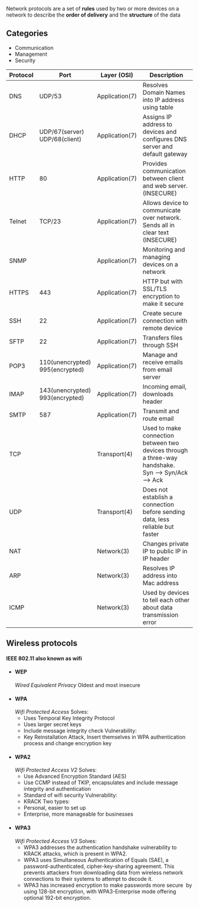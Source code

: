 Network protocols are a set of **rules** used by two or more devices on a network to describe the **order of delivery** and the **structure** of the data
## Categories
- Communication
- Management
- Security

| Protocol | Port | Layer (OSI)  | Description|
|---       |---   |---           |---         |
|DNS       |UDP/53|Application(7)|Resolves Domain Names into IP address using table
|DHCP      |UDP/67(server)<br>UDP/68(client)    |Application(7)|Assigns IP address to devices and configures DNS server and default gateway
|HTTP      |80    |Application(7)|Provides communication between client and web server. (INSECURE)
|Telnet    |TCP/23|Application(7)|Allows device to communicate over network. Sends all in clear text (INSECURE)
|SNMP      |      |Application(7)|Monitoring and managing devices on a network
|HTTPS     |443   |Application(7)|HTTP but with SSL/TLS encryption to make it secure
|SSH       |22    |Application(7)|Create secure connection with remote device
|SFTP      |22    |Application(7)|Transfers files through SSH
|POP3      |110(unencrypted)<br>995(encrypted)    |Application(7)|Manage and receive emails from email server
|IMAP      |143(unencrypted)<br>993(encrypted)    |Application(7)|Incoming email, downloads header
|SMTP      |587   |Application(7)|Transmit and route email
|TCP       |      |Transport(4)  |Used to make connection between two devices through a three-way handshake.<br>Syn --> Syn/Ack --> Ack
|UDP       |      |Transport(4)  |Does not establish a connection before sending data, less reliable but faster
|NAT       |      |Network(3)    |Changes private IP to public IP in IP header
|ARP       |      |Network(3)    |Resolves IP address into Mac address
|ICMP      |      |Network(3)    |Used by devices to tell each other about data transmission error    

## Wireless protocols
#### IEEE 802.11 also known as wifi

- #### WEP
	*Wired Equivalent Privacy*
	Oldest and most insecure
- #### WPA
	*Wifi Protected Access*
	Solves:
	- Uses Temporal Key Integrity Protocol
	- Uses larger secret keys
	- Include message integrity check
	Vulnerability:
	- Key Reinstallation Attack, Insert themselves in WPA authentication process and change encryption key
- #### WPA2
	*Wifi Protected Access V2*
	Solves:
	- Use Advanced Encryption Standard (AES)
	- Use CCMP instead of TKIP, encapsulates and include message integrity and authentication
	- Standard of wifi security
	Vulnerability:
	- KRACK
	Two types:
	- Personal, easier to set up
	- Enterprise, more manageable for businesses
- #### WPA3
	*Wifi Protected Access V3*
	Solves:
	- WPA3 addresses the authentication handshake vulnerability to KRACK attacks, which is present in WPA2. 
	- WPA3 uses Simultaneous Authentication of Equals (SAE), a password-authenticated, cipher-key-sharing agreement. This prevents attackers from downloading data from wireless network connections to their systems to attempt to decode it.
	- WPA3 has increased encryption to make passwords more secure  by using 128-bit encryption, with WPA3-Enterprise mode offering optional 192-bit encryption.

